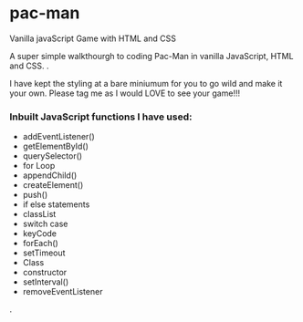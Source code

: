 # pac-man
Vanilla javaScript Game with HTML and CSS

A super simple walkthourgh to coding Pac-Man in vanilla JavaScript, HTML and CSS. .

I have kept the styling at a bare miniumum for you to go wild and make it your own. Please tag me as I would LOVE to see your game!!!


### Inbuilt JavaScript functions I have used: 
* addEventListener()
* getElementById()
* querySelector()
* for Loop
* appendChild()
* createElement()
* push()
* if else statements
* classList
* switch case
* keyCode
* forEach()
* setTimeout
* Class
* constructor
* setInterval()
* removeEventListener

.

